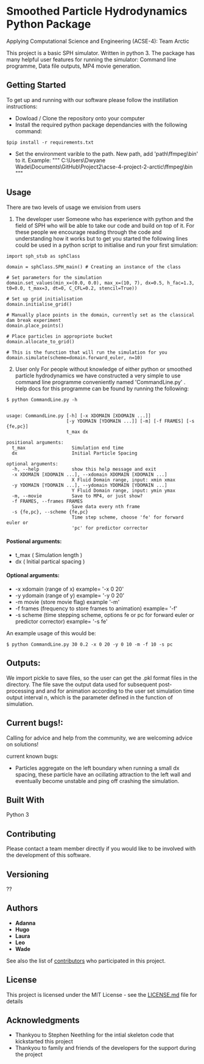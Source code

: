 # Smoothed Particle Hydrodynamics Python Package
Applying Computational Science and Engineering (ACSE-4): Team Arctic

This project is a basic SPH simulator. Written in python 3. The package has many helpful user features for running the simulator: Command line programme, Data file outputs, MP4 movie generation.

## Getting Started

To get up and running with our software please follow the instillation instructions:

- Dowload / Clone the repository onto your computer
- Install the required python package dependancies with the following command:
```
$pip install -r requirements.txt
```
- Set the environment varible to the path. New path, add 'path\ffmpeg\bin' to it. Example:
"""
C:\Users\Dwyane Wade\Documents\GitHub\Project2\acse-4-project-2-arctic\ffmpeg\bin
"""
## Usage

There are two levels of usage we envision from users

1. The developer user
Someone who has experience with python and the field of SPH who will be able to take our code and build on top of it. For these people we encourage reading through the code and understanding how it works but to get you started the following lines could be used in a python script to initialise and run your first simulation:
```
import sph_stub as sphClass

domain = sphClass.SPH_main() # Creating an instance of the class

# Set parameters for the simulation
domain.set_values(min_x=(0.0, 0.0), max_x=(10, 7), dx=0.5, h_fac=1.3, t0=0.0, t_max=3, dt=0, C_CFL=0.2, stencil=True)) 

# Set up grid initialisation
domain.initialise_grid()

# Manually place points in the domain, currently set as the classical dam break experiment
domain.place_points()

# Place particles in appropriote bucket
domain.allocate_to_grid()

# This is the function that will run the simulation for you
domain.simulate(scheme=domain.forward_euler, n=10)
```
2. User only
For people without knowledge of either python or smoothed particle hydrodynamics we have constructed a very simple to use command line programme conveniently named 'CommandLine.py' . Help docs for this programme can be found by running the following:

```
$ python CommandLine.py -h


usage: CommandLine.py [-h] [-x XDOMAIN [XDOMAIN ...]]
                      [-y YDOMAIN [YDOMAIN ...]] [-m] [-f FRAMES] [-s {fe,pc}]
                      t_max dx

positional arguments:
  t_max                 Simulation end time
  dx                    Initial Particle Spacing

optional arguments:
  -h, --help            show this help message and exit
  -x XDOMAIN [XDOMAIN ...], --xdomain XDOMAIN [XDOMAIN ...]
                        X Fluid Domain range, input: xmin xmax
  -y YDOMAIN [YDOMAIN ...], --ydomain YDOMAIN [YDOMAIN ...]
                        Y Fluid Domain range, input: ymin ymax
  -m, --movie           Save to MP4, or just show?
  -f FRAMES, --frames FRAMES
                        Save data every nth frame
  -s {fe,pc}, --scheme {fe,pc}
                        Time step scheme, choose 'fe' for forward euler or
                        'pc' for predictor corrector
```
#### Postional arguments: 
  - t_max ( Simulation length )
  - dx ( Initial partical spacing )
#### Optional arguments: 
  - -x xdomain (range of x) example= '-x 0 20'
  - -y ydomain (range of y) example= '-y 0 20'
  - -m movie (store movie flag) example '-m'
  - -f frames (frequency to store frames to animation) example= '-f'
  - -s scheme (time stepping scheme, options fe or pc for forward euler or predictor corrector) example= '-s fe'
  
An example usage of this would be:
```
$ python CommandLine.py 30 0.2 -x 0 20 -y 0 10 -m -f 10 -s pc
```

## Outputs:

We import pickle to save files, so the user can get the .pkl format files in the directory. The file save the output data used for subsequent post-processing and and for animation according to the user set simulation time output interval n, which is the parameter defined in the function of simulation.

## Current bugs!:
Calling for advice and help from the community, we are welcoming advice on solutions!

current known bugs:
  - Particles aggregate on the left boundary when running a small dx spacing, these particle have an ocillating attraction to the left wall and eventually become unstable and ping off crashing the simulation.

## Built With

Python 3

## Contributing

Please contact a team member directly if you would like to be involved with the development of this software.

## Versioning

?? 

## Authors

* **Adanna**
* **Hugo**
* **Laura**
* **Leo**
* **Wade**


See also the list of [contributors](https://github.com/msc-acse/acse-4-project-2-arctic/contributors) who participated in this project.

## License

This project is licensed under the MIT License - see the [LICENSE.md](LICENSE.md) file for details

## Acknowledgments

* Thankyou to Stephen Neethling for the intial skeleton code that kickstarted this project
* Thankyou to family and friends of the developers for the support during the project
